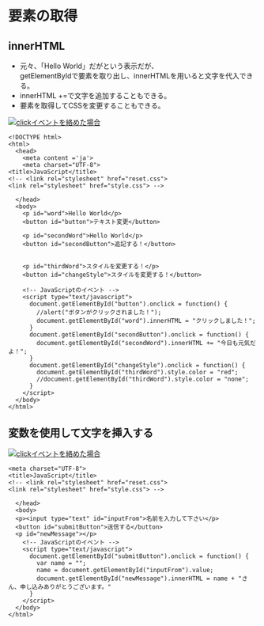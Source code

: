 # 要素の取得  

## innerHTML
* 元々、「Hello World」だがという表示だが、<br>getElementByIdで要素を取り出し、innerHTMLを用いると文字を代入できる。  
* innerHTML +=で文字を追加することもできる。  
* 要素を取得してCSSを変更することもできる。  

 [![clickイベントを絡めた場合](https://gyazo.com/7b06d8dbc380e31ec6683940960fa037.gif)](https://gyazo.com/7b06d8dbc380e31ec6683940960fa037)  
 
```
<!DOCTYPE html>
<html>
  <head>
    <meta content ='ja'>
    <meta charset="UTF-8">
<title>JavaScript</title>
<!-- <link rel="stylesheet" href="reset.css">
<link rel="stylesheet" href="style.css"> -->

  </head>
  <body>
    <p id="word">Hello World</p>
    <button id="button">テキスト変更</button>

    <p id="secondWord">Hello World</p>
    <button id="secondButton">追記する！</button>


    <p id="thirdWord">スタイルを変更する！</p>
    <button id="changeStyle">スタイルを変更する！</button>

    <!-- JavaScriptのイベント -->
    <script type="text/javascript">
      document.getElementById("button").onclick = function() {
        //alert("ボタンがクリックされました！");
        document.getElementById("word").innerHTML = "クリックしました！";
      }
      document.getElementById("secondButton").onclick = function() {
        document.getElementById("secondWord").innerHTML += "今日も元気だよ！";
      }
      document.getElementById("changeStyle").onclick = function() {
        document.getElementById("thirdWord").style.color = "red";
        //document.getElementById("thirdWord").style.color = "none";
      }
    </script>
  </body>
</html>
```
## 変数を使用して文字を挿入する
 [![clickイベントを絡めた場合](https://gyazo.com/bbf4122a1fec6365c0a9396a09f8ffd7.gif)](https://gyazo.com/bbf4122a1fec6365c0a9396a09f8ffd7)  

```
<meta charset="UTF-8">
<title>JavaScript</title>
<!-- <link rel="stylesheet" href="reset.css">
<link rel="stylesheet" href="style.css"> -->

  </head>
  <body>
  <p><input type="text" id="inputFrom">名前を入力して下さい</p>
  <button id="submitButton">送信する</button>
  <p id="newMessage"></p>
    <!-- JavaScriptのイベント -->
    <script type="text/javascript">
      document.getElementById("submitButton").onclick = function() {
        var name = "";
        name = document.getElementById("inputFrom").value;
        document.getElementById("newMessage").innerHTML = name + "さん、申し込みありがとうございます。"
      }
    </script>
  </body>
</html>
```






